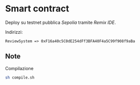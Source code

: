 # Smart contract

Deploy su testnet pubblica *Sepolia* tramite *Remix IDE*.

Indirizzi:

```text
ReviewSystem => 0xF16a40c5C0dE254dFf3BFA40F4a5C99f908f9aBa
```

## Note

Compilazione

```bash
sh compile.sh
```
